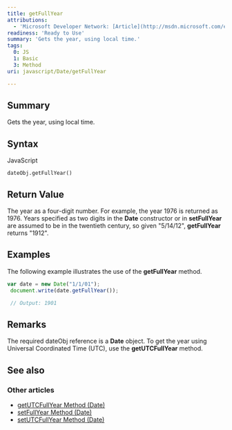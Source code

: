 ```yaml
---
title: getFullYear
attributions:
  - 'Microsoft Developer Network: [Article](http://msdn.microsoft.com/en-us/library/ie/29y2w2x3(v=vs.94).aspx)'
readiness: 'Ready to Use'
summary: 'Gets the year, using local time.'
tags:
  0: JS
  1: Basic
  3: Method
uri: javascript/Date/getFullYear

---
```

## Summary

Gets the year, using local time.

## Syntax

<span class="language">JavaScript</span>

    dateObj.getFullYear()

## Return Value

The year as a four-digit number. For example, the year 1976 is returned as 1976. Years specified as two digits in the **Date** constructor or in **setFullYear** are assumed to be in the twentieth century, so given "5/14/12", **getFullYear** returns "1912".

## Examples

The following example illustrates the use of the **getFullYear** method.

``` js
var date = new Date("1/1/01");
 document.write(date.getFullYear());

 // Output: 1901
```

## Remarks

The required dateObj reference is a **Date** object. To get the year using Universal Coordinated Time (UTC), use the **getUTCFullYear** method.

## See also

### Other articles

-   [getUTCFullYear Method (Date)](/javascript/Date/getUTCFullYear)
-   [setFullYear Method (Date)](/javascript/Date/setFullYear)
-   [setUTCFullYear Method (Date)](/javascript/Date/setUTCFullYear)

